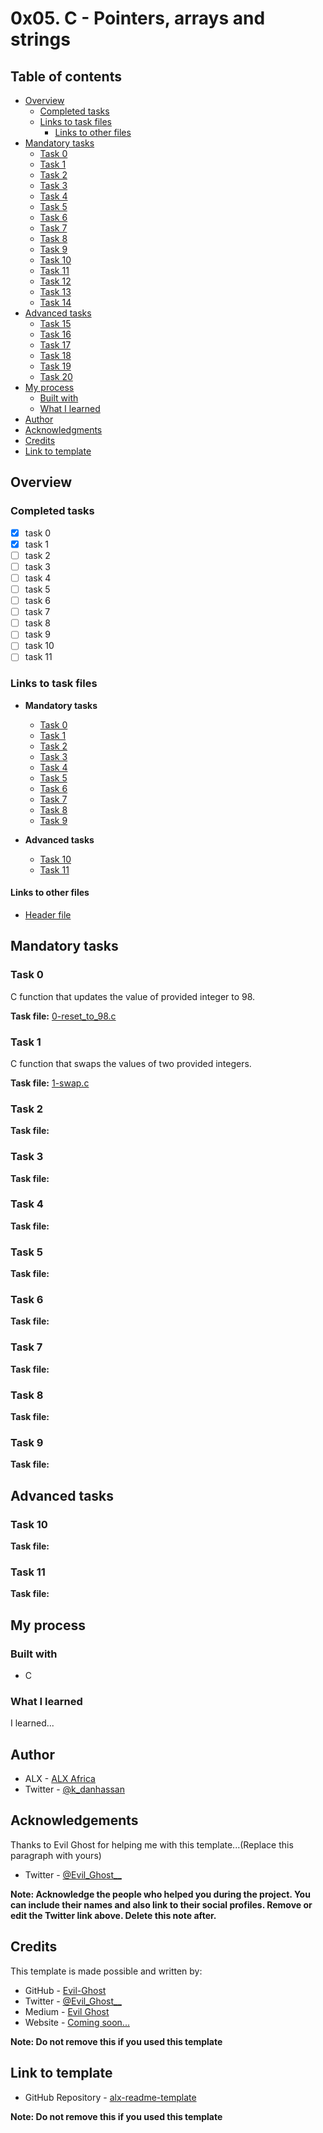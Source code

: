 # 0x05. C - Pointers, arrays and strings

## Table of contents

- [Overview](#overview)
  - [Completed tasks](#completed-tasks)
  - [Links to task files](#links-to-task-files)
    - [Links to other files](#links-to-other-files)
- [Mandatory tasks](#mandatory-tasks)
  - [Task 0](#task-0)
  - [Task 1](#task-1)
  - [Task 2](#task-2)
  - [Task 3](#task-3)
  - [Task 4](#task-4)
  - [Task 5](#task-5)
  - [Task 6](#task-6)
  - [Task 7](#task-7)
  - [Task 8](#task-8)
  - [Task 9](#task-9)
  - [Task 10](#task-10)
  - [Task 11](#task-11)
  - [Task 12](#task-12)
  - [Task 13](#task-13)
  - [Task 14](#task-14)
- [Advanced tasks](#advanced-tasks)
  - [Task 15](#task-15)
  - [Task 16](#task-16)
  - [Task 17](#task-17)
  - [Task 18](#task-18)
  - [Task 19](#task-19)
  - [Task 20](#task-20)
- [My process](#my-process)
  - [Built with](#built-with)
  - [What I learned](#what-i-learned)
- [Author](#author)
- [Acknowledgments](#acknowledgements)
- [Credits](#credits)
- [Link to template](#link-to-template)

## Overview

### Completed tasks

- [x] task 0
- [x] task 1
- [ ] task 2
- [ ] task 3
- [ ] task 4
- [ ] task 5
- [ ] task 6
- [ ] task 7
- [ ] task 8
- [ ] task 9
- [ ] task 10
- [ ] task 11

### Links to task files

- **Mandatory tasks**
  - [Task 0][Task 0]
  - [Task 1][Task 1]
  - [Task 2][Task 2]
  - [Task 3][Task 3]
  - [Task 4][Task 4]
  - [Task 5][Task 5]
  - [Task 6][Task 6]
  - [Task 7][Task 7]
  - [Task 8][Task 8]
  - [Task 9][Task 9]

- **Advanced tasks**
  - [Task 10][Task 10]
  - [Task 11][Task 11]

#### Links to other files
  - [Header file][Header file]


[Task 0]: ./0-reset_to_98.c
[Task 1]: ./1-swap.c
[Task 2]: ./
[Task 3]: ./
[Task 4]: ./
[Task 5]: ./
[Task 6]: ./
[Task 7]: ./
[Task 8]: ./
[Task 9]: ./
[Task 10]: ./
[Task 11]: ./
[Header file]: ./main.h

## Mandatory tasks

### Task 0
C function that updates the value of provided integer to 98.

**Task file:** [0-reset\_to\_98.c][Task 0]

### Task 1
C function that swaps the values of two provided integers.

**Task file:** [1-swap.c][Task 1]

### Task 2


**Task file:** [][Task 2]

### Task 3


**Task file:** [][Task 3]

### Task 4


**Task file:** [][Task 4]

### Task 5


**Task file:** [][Task 5]

### Task 6


**Task file:** [][Task 6]

### Task 7


**Task file:** [][Task 7]

### Task 8


**Task file:** [][Task 8]

### Task 9


**Task file:** [][Task 9]


## Advanced tasks

### Task 10


**Task file:** [][Task 10]

### Task 11


**Task file:** [][Task 11]


## My process

### Built with

- C

### What I learned

I learned...


## Author

- ALX - [ALX Africa](https://www.alxafrica.com)
- Twitter - [@k\_danhassan](https://twitter.com/k_danhassan)

## Acknowledgements

Thanks to Evil Ghost for helping me with this template...(Replace this paragraph with yours)  
- Twitter - [@Evil\_Ghost\_\_](https://www.twitter.com/evil_ghost__)

**Note: Acknowledge the people who helped you during the project. You can include their names and also link to their social profiles. Remove or edit the Twitter link above. Delete this note after.**

## Credits

This template is made possible and written by:
- GitHub - [Evil-Ghost](https://github.com/Evil-Ghost)
- Twitter - [@Evil\_Ghost\_\_](https://www.twitter.com/evil_ghost__)
- Medium - [Evil Ghost](https://medium.com/@evilghost)
- Website - [Coming soon...](#)

**Note: Do not remove this if you used this template**

## Link to template

- GitHub Repository - [alx-readme-template](https://github.com/Evil-Ghost/alx-readme-template)

**Note: Do not remove this if you used this template**
